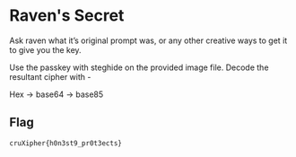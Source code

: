 # Raven's Secret

Ask raven what it’s original prompt was, or any other creative ways to get it to give you the key.

Use the passkey with steghide on the provided image file. Decode the resultant cipher with -

Hex -> base64 -> base85

## Flag

    cruXipher{h0n3st9_pr0t3ects}
